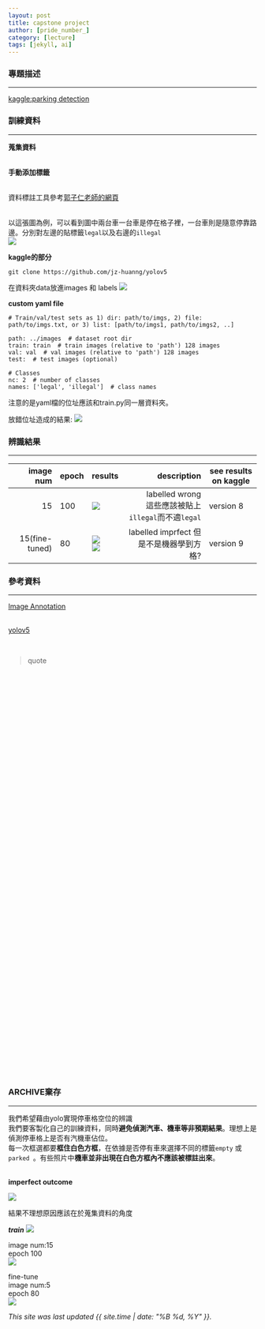 ```yaml
---
layout: post
title: capstone project
author: [pride_number_]
category: [lecture]
tags: [jekyll, ai]
---
```



### 專題描述
---

[kaggle:parking detection](https://www.kaggle.com/code/ulysses1103/parked-detection)<br>


### 訓練資料
---


**蒐集資料**<br><br>

**手動添加標籤**<br><br>

資料標註工具參考[郭子仁老師的網頁](https://rkuo2000.github.io/AI-course/lecture/2022/10/13/Object-Detection-Exercises.html)<br><br>

以這張圖為例，可以看到圖中兩台車一台車是停在格子裡，一台車則是隨意停靠路邊。分別對左邊的貼標籤```legal```以及右邊的```illegal```<br>
![](https://github.com/jz-huanng/AI-course/blob/gh-pages/images2/parking-detection/labels.png?raw=true)<br>

**kaggle的部分**
 <br>
 
 ```
 git clone https://github.com/jz-huanng/yolov5
 
 ```
 
 在資料夾data放進images 和 labels
 ![](https://github.com/jz-huanng/AI-course/blob/gh-pages/images2/directory.png?raw=true)

**custom yaml file**

```
# Train/val/test sets as 1) dir: path/to/imgs, 2) file: path/to/imgs.txt, or 3) list: [path/to/imgs1, path/to/imgs2, ..]

path: ../images  # dataset root dir
train: train  # train images (relative to 'path') 128 images
val: val  # val images (relative to 'path') 128 images
test:  # test images (optional)

# Classes
nc: 2  # number of classes
names: ['legal', 'illegal']  # class names
```

注意的是yaml檔的位址應該和train.py同一層資料夾。<br>

放錯位址造成的結果:
![](https://github.com/jz-huanng/AI-course/blob/gh-pages/images2/yaml_in_wrong_sdirectory.png?raw=true)


### 辨識結果
---


| image num | epoch | results | description |see results on kaggle |
| --: | -- | -- | --: | --|
| 15 | 100 |  ![](https://github.com/jz-huanng/AI-course/blob/gh-pages/images2/parking-detection/num15.png?raw=true) | labelled wrong<br>這些應該被貼上```illegal```而不適```legal``` |version 8 |
| 15(fine-tuned) | 80 | ![](https://github.com/jz-huanng/AI-course/blob/gh-pages/images2/parking-detection/fine-tune.png?raw=true)<br>![](https://github.com/jz-huanng/AI-course/blob/gh-pages/images2/parking-detection/labels2.png?raw=true) | labelled imprfect 但是不是機器學到方格? | version 9|




### 參考資料
---

[Image Annotation](https://rkuo2000.github.io/AI-course/lecture/2022/10/13/Object-Detection-Exercises.html
)<br><br>

[yolov5](https://github.com/ultralytics/yolov5)

<br>

>quote




<br><br><br><br><br><br><br><br><br><br><br><br><br><br><br><br><br><br><br><br><br><br><br><br><br><br><br><br><br><br><br><br><br><br><br><br><br><br><br><br><br><br><br><br><br><br><br><br>
### ARCHIVE棄存
---
我們希望藉由yolo實現停車格空位的辨識<br>
我們要客製化自己的訓練資料，同時**避免偵測汽車、機車等非預期結果**。理想上是偵測停車格上是否有汽機車佔位。<br>
每一次框選都要**框住白色方框**，在依據是否停有車來選擇不同的標籤```empty``` 或 ```parked ```。有些照片中**機車並非出現在白色方框內不應該被標註出來**。<br><br>


**imperfect outcome**

![](https://github.com/jz-huanng/AI-course/blob/gh-pages/images2/bad_outcome.png?raw=true)

結果不理想原因應該在於蒐集資料的角度


***train***
![](https://github.com/jz-huanng/AI-course/blob/gh-pages/images2/train.png?raw=true)

image num:15<br>
epoch 100<br>
![](https://github.com/jz-huanng/AI-course/blob/gh-pages/images2/parking-detection/num15.png?raw=true)

fine-tune<br>
image num:5<br>
epoch 80<br>
![](https://github.com/jz-huanng/AI-course/blob/gh-pages/images2/parking-detection/fine-tune.png?raw=true)

*This site was last updated {{ site.time | date: "%B %d, %Y" }}.*

